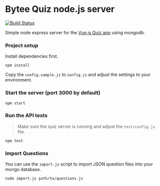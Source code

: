 # Bytee Quiz node.js server

[![Build Status](https://travis-ci.org/bytee-net/quiz-server.svg?branch=master)](https://travis-ci.org/bytee-net/quiz-server)

Simple node express server for the [Vue.js Quiz app](https://github.com/bytee-net/quiz) using mongodb.

### Project setup

Install dependencies first.

```
npm install
```

Copy the `config.sample.js` to `config.js` and adjust the settings to your environment.

### Start the server (port 3000 by default)

```
npm start
```

### Run the API tests

> Make sure the quiz server is running and adjust the `test/config.js` file.

```
npm test
```

### Import Questions

You can use the `import.js` script to import JSON question files into your mongo database. 

```bash
node import.js path/to/questions.js
```
